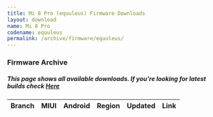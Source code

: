 ```yaml
---
title: Mi 8 Pro (equuleus) Firmware Downloads
layout: download
name: Mi 8 Pro
codename: equuleus
permalink: /archive/firmware/equuleus/
---
```



### Firmware Archive
##### This page shows all available downloads. If you're looking for latest builds check [Here](/firmware/equuleus/)


<div class="table-responsive-md" id="table-wrapper">
<table id="firmware" class="compact table table-striped table-hover table-sm">
    <thead class="thead-dark">
        <tr>
            <th>Branch</th>
            <th>MIUI</th>
            <th>Android</th>
            <th>Region</th>
            <th>Updated</th>
            <th>Link</th>
        </tr>
    </thead>
    <script>loadFirmwareDownloads('equuleus', 'full')</script>
</table>
</div>
